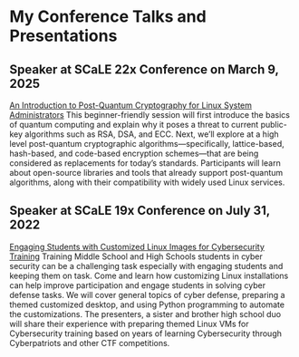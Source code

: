 # My Conference Talks and Presentations

## Speaker at SCaLE 22x Conference on March 9, 2025
   [An Introduction to Post-Quantum Cryptography for Linux System Administrators](SCaLE22x_AnIntroToPost-QuantumCryptographyforLinuxSAs.pdf)
   This beginner-friendly session will first introduce the basics of quantum computing and explain why it poses a threat to current public-key algorithms such as RSA, DSA, and ECC. Next, we’ll explore at a high level post-quantum cryptographic algorithms—specifically, lattice-based, hash-based, and code-based encryption schemes—that are being considered as replacements for today’s standards. Participants will learn about open-source libraries and tools that already support post-quantum algorithms, along with their compatibility with widely used Linux services.

## Speaker at SCaLE 19x Conference on July 31, 2022
   [Engaging Students with Customized Linux Images for Cybersecurity Training](https://github.com/mariexcurie/presentations/blob/main/SCALE19x_%20Presentation_20220731_0.pdf)
   Training Middle School and High Schools students in cyber security can be a challenging task especially with engaging students and keeping them on task. Come and learn how customizing Linux installations can help improve participation and engage students in solving cyber defense tasks. We will cover general topics of cyber defense, preparing a themed customized desktop, and using Python programming to automate the customizations. The presenters, a sister and brother high school duo will share their experience with preparing themed Linux VMs for Cybersecurity training based on years of learning Cybersecurity through Cyberpatriots and other CTF competitions.
   
